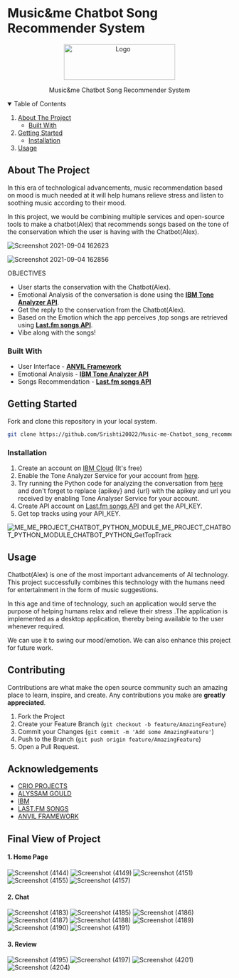 # Music&me Chatbot Song Recommender System

<p align="center">
    <img src="https://user-images.githubusercontent.com/82326026/132090844-b7567cf9-2080-407a-8e1c-28700eb7b339.png" alt="Logo" width="250" height="80">
</p>
<p align="center">
Music&me Chatbot Song Recommender System
</p>  
  
  
  <details open="open">
  <summary>Table of Contents</summary>
  <ol>
    <li>
      <a href="#about-the-project">About The Project</a>
      <ul>
        <li><a href="#built-with">Built With</a></li>
      </ul>
    </li>
    <li>
      <a href="#getting-started">Getting Started</a>
      <ul>
        <li><a href="#installation">Installation</a></li>
      </ul>
    </li>
    <li><a href="#usage">Usage</a></li>
  </ol>
</details>
  
  
  ## About The Project
In this era of technological advancements, music recommendation based on mood is much needed at it will help humans relieve stress and listen  to soothing music according to their mood.
  
In this project, we would be combining multiple services and open-source tools to make a chatbot(Alex) that recommends songs based on the tone of the conservation which the user is having with the Chatbot(Alex).
  
  ![Screenshot 2021-09-04 162623](https://user-images.githubusercontent.com/82326026/132092168-c92b50f5-2a07-4cbe-8ffa-283570f7250d.png)
  
  ![Screenshot 2021-09-04 162856](https://user-images.githubusercontent.com/82326026/132092181-6e56fa4e-a40f-4f45-b03a-4920df1aeeda.png)


 OBJECTIVES

* User starts the conservation with the Chatbot(Alex).
* Emotional Analysis of the conversation is done using the **[IBM Tone Analyzer API](https://tone-analyzer-demo.ng.bluemix.net/)**.
* Get the reply to the conservation from the Chatbot(Alex).
* Based on the Emotion which the app perceives ,top songs are retrieved using **[Last.fm songs API](https://www.last.fm/)**.
* Vibe along with the songs! 

### Built With
  
* User Interface  - **[ANVIL Framework](https://anvil.works/)**
* Emotional Analysis - **[IBM Tone Analyzer API](https://tone-analyzer-demo.ng.bluemix.net/)**  
* Songs Recommendation - **[Last.fm songs API](https://www.last.fm/)**
  
## Getting Started
Fork and clone this repository in your local system.
 ```sh
git clone https://github.com/Srishti20022/Music-me-Chatbot_song_recommendor_system-.git
 ```
### Installation
1. Create an account on [IBM Cloud](https://cloud.ibm.com/) (It's free)
2. Enable the Tone Analyzer Service for your account from [here](https://cloud.ibm.com/catalog/services/tone-analyzer).
3. Try running the Python code for analyzing the conversation from [here](https://cloud.ibm.com/apidocs/tone-analyzer?code=python#tone) and don't forget to replace {apikey} and {url} with the apikey and url you received by enabling Tone Analyser Service for your account.
4. Create API account on [Last.fm songs API](https://www.last.fm/) and get the API_KEY.
5. Get top tracks using your API_KEY.

![ME_ME_PROJECT_CHATBOT_PYTHON_MODULE_ME_PROJECT_CHATBOT_PYTHON_MODULE_CHATBOT_PYTHON_GetTopTrack](https://user-images.githubusercontent.com/82326026/132092824-5b8a7cd3-0099-49fd-acdb-743bec7a9635.png)

## Usage

Chatbot(Alex) is one of the most important advancements of AI technology. This project successfully combines this technology with the humans need for entertainment in the form of  music suggestions.

In this age and time of technology, such an application would serve the purpose of helping humans relax and relieve their stress .The application is implemented as a desktop application, thereby being available to the user whenever required.

We can use it to swing our mood/emotion. We can also enhance this project for future work.

## Contributing

Contributions are what make the open source community such an amazing place to learn, inspire, and create. Any contributions you make are **greatly appreciated**.

1. Fork the Project
2. Create your Feature Branch (`git checkout -b feature/AmazingFeature`)
3. Commit your Changes (`git commit -m 'Add some AmazingFeature'`)
4. Push to the Branch (`git push origin feature/AmazingFeature`)
5. Open a Pull Request.
  

## Acknowledgements

* [CRIO PROJECTS](https://www.crio.do/projects/)
* [ALYSSAM GOULD](https://github.com/alyssamgould/chatbot/blob/master/intents.json)
* [IBM](https://cloud.ibm.com/)
* [LAST.FM SONGS](https://www.last.fm/)
* [ANVIL FRAMEWORK](https://anvil.works/)

## Final View of Project

#### 1. Home Page
![Screenshot (4144)](https://user-images.githubusercontent.com/82352524/132102507-d964f557-0734-4780-9cd3-e06c645c577e.png)
![Screenshot (4149)](https://user-images.githubusercontent.com/82352524/132102630-7c983132-d212-4643-a443-b8ead1efa2c0.png)
![Screenshot (4151)](https://user-images.githubusercontent.com/82352524/132102742-cb66e706-8a60-4a6d-a0ff-d61969d4f3b4.png)
![Screenshot (4155)](https://user-images.githubusercontent.com/82352524/132102856-8e9caa06-e12b-4009-a72c-0b7bfbfaee0f.png)
![Screenshot (4157)](https://user-images.githubusercontent.com/82352524/132102901-cfb6e90f-6dc4-4175-a68b-edb49f30c5eb.png)

#### 2. Chat
![Screenshot (4183)](https://user-images.githubusercontent.com/82352524/132103470-deb24170-fade-45d0-b2c7-c82607bc891b.png)
![Screenshot (4185)](https://user-images.githubusercontent.com/82352524/132103501-c107d53e-2fcc-4c9e-af8b-a2f6aab0bc6d.png)
![Screenshot (4186)](https://user-images.githubusercontent.com/82352524/132103534-d65a41c6-05e5-41ee-bc5f-bfe0b0afe818.png)
![Screenshot (4187)](https://user-images.githubusercontent.com/82352524/132103553-a92ddced-0b37-45ed-8ee5-9832992f8ff0.png)
![Screenshot (4188)](https://user-images.githubusercontent.com/82352524/132103572-4f5a98c7-60b7-4943-bb75-cc45d9444581.png)
![Screenshot (4189)](https://user-images.githubusercontent.com/82352524/132103587-d3920ba8-9992-46ab-9cce-50596772b399.png)
![Screenshot (4190)](https://user-images.githubusercontent.com/82352524/132103606-cb6b5536-0a21-45b6-a7aa-59ded03edfe7.png)
![Screenshot (4191)](https://user-images.githubusercontent.com/82352524/132103631-c184faa0-0be6-4757-a976-c34deac2bba9.png)

#### 3. Review
![Screenshot (4195)](https://user-images.githubusercontent.com/82352524/132103673-75a01819-5780-4029-8000-65cb31a68771.png)
![Screenshot (4197)](https://user-images.githubusercontent.com/82352524/132103697-67d01cb9-a307-4916-a54e-ca701c192560.png)
![Screenshot (4201)](https://user-images.githubusercontent.com/82352524/132103739-49e7d128-8473-4b94-b867-6c8d4356476a.png)
![Screenshot (4204)](https://user-images.githubusercontent.com/82352524/132103804-c71037f2-572b-418d-8e4d-6b553fd016fa.png)







